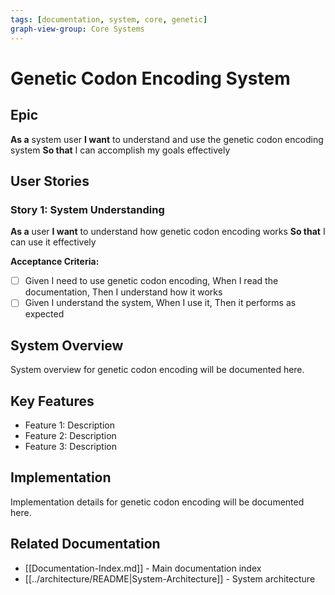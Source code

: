 ```yaml
---
tags: [documentation, system, core, genetic]
graph-view-group: Core Systems
---
```


# Genetic Codon Encoding System

## Epic
**As a** system user
**I want** to understand and use the genetic codon encoding system
**So that** I can accomplish my goals effectively

## User Stories

### Story 1: System Understanding
**As a** user
**I want** to understand how genetic codon encoding works
**So that** I can use it effectively

**Acceptance Criteria:**
- [ ] Given I need to use genetic codon encoding, When I read the documentation, Then I understand how it works
- [ ] Given I understand the system, When I use it, Then it performs as expected

## System Overview

System overview for genetic codon encoding will be documented here.

## Key Features
- Feature 1: Description
- Feature 2: Description
- Feature 3: Description

## Implementation

Implementation details for genetic codon encoding will be documented here.

## Related Documentation
- [[Documentation-Index.md]] - Main documentation index
- [[../architecture/README|System-Architecture]] - System architecture
